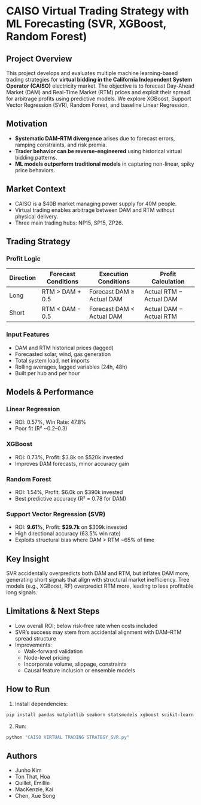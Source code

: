 # CAISO Virtual Trading Strategy with ML Forecasting (SVR, XGBoost, Random Forest)

## Project Overview

This project develops and evaluates multiple machine learning-based trading strategies for **virtual bidding in the California Independent System Operator (CAISO)** electricity market. The objective is to forecast Day-Ahead Market (DAM) and Real-Time Market (RTM) prices and exploit their spread for arbitrage profits using predictive models. We explore XGBoost, Support Vector Regression (SVR), Random Forest, and baseline Linear Regression.

## Motivation

- **Systematic DAM–RTM divergence** arises due to forecast errors, ramping constraints, and risk premia.
- **Trader behavior can be reverse-engineered** using historical virtual bidding patterns.
- **ML models outperform traditional models** in capturing non-linear, spiky price behaviors.

## Market Context

- CAISO is a $40B market managing power supply for 40M people.
- Virtual trading enables arbitrage between DAM and RTM without physical delivery.
- Three main trading hubs: NP15, SP15, ZP26.

## Trading Strategy

### Profit Logic
| Direction | Forecast Conditions                | Execution Conditions             | Profit Calculation            |
|-----------|------------------------------------|----------------------------------|-------------------------------|
| Long      | RTM > DAM + 0.5                    | Forecast DAM ≥ Actual DAM        | Actual RTM − Actual DAM       |
| Short     | RTM < DAM - 0.5                    | Forecast DAM < Actual DAM        | Actual DAM − Actual RTM       |

### Input Features
- DAM and RTM historical prices (lagged)
- Forecasted solar, wind, gas generation
- Total system load, net imports
- Rolling averages, lagged variables (24h, 48h)
- Built per hub and per hour

## Models & Performance

### Linear Regression
- ROI: 0.57%, Win Rate: 47.8%
- Poor fit (R² ~0.2–0.3)

### XGBoost
- ROI: 0.73%, Profit: $3.8k on $520k invested
- Improves DAM forecasts, minor accuracy gain

### Random Forest
- ROI: 1.54%, Profit: $6.0k on $390k invested
- Best predictive accuracy (R² = 0.78 for DAM)

### Support Vector Regression (SVR)
- ROI: **9.61%**, Profit: **$29.7k** on $309k invested
- High directional accuracy (63.5% win rate)
- Exploits structural bias where DAM > RTM ~65% of time

## Key Insight

SVR accidentally overpredicts both DAM and RTM, but inflates DAM more, generating short signals that align with structural market inefficiency. Tree models (e.g., XGBoost, RF) overpredict RTM more, leading to less profitable long signals.

## Limitations & Next Steps

- Low overall ROI; below risk-free rate when costs included
- SVR’s success may stem from accidental alignment with DAM–RTM spread structure
- Improvements:
  - Walk-forward validation
  - Node-level pricing
  - Incorporate volume, slippage, constraints
  - Causal feature inclusion or ensemble models

## How to Run

1. Install dependencies:
```bash
pip install pandas matplotlib seaborn statsmodels xgboost scikit-learn pyarrow
```

2. Run:
```bash
python "CAISO VIRTUAL TRADING STRATEGY_SVR.py"
```

## Authors

- Junho Kim
- Ton That, Hoa
- Quillet, Emillie
- MacKenzie, Kai
- Chen, Xue Song